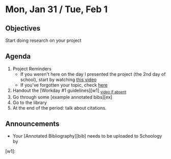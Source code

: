Mon, Jan 31 / Tue, Feb 1
=================== 
  
Objectives  
------------  
Start doing research on your project


Agenda    
---------    

1. Project Reminders 
	- If you weren't here on the day I presented the project (the 2nd day of school), start by watching [this video][pvid]
	- If you've forgotten your topic, check [here][ptop]
2. Handout the [Workday #1 guidelines][w1] <sub>[video if absent](https://www.youtube.com/watch?v=1rucky9kzSI)</sub>
3. Go through some [example annotated bibs][ex]
4. Go to the library
5. At the end of the period: talk about citations.

Announcements 
 -------------  
- Your [Annotated Bibliography][bib] needs to be uploaded to Schoology by 

[ptop]: https://avoncsc-my.sharepoint.com/:x:/g/personal/zjrohrbach_avon-schools_org/ERhuKfM6FuZAu7ceF1RrcTMBOxKzjRD5kdb5vncOwACRwg?e=W4jjF8  
[pasmt]: https://avon.schoology.com/course/5138386979/materials/gp/5526865983  
[pvid]: https://avon.schoology.com/course/5138386979/materials/gp/5526830072
[w1]:
<!--stackedit_data:
eyJoaXN0b3J5IjpbMTUxNTc5NDkwNiw0MjQyMDczOSwtOTkwNj
A1NzcwLDExOTM0OTU4MiwtMjkwMDY5MDEwLC0xMDQ4MDAxMzQ1
LC03Nzc4MzkzMjAsNjkwNzQzOTg4LDI2NTQ4OTYwNCwtMTU1MD
M1NDM3LDExMDY4OTE5NDQsLTEyNTg3OTg5ODAsMTU5MDAzOTE4
OCwtMTgwNjIxMDc1NiwtMTQ3ODQ4ODY3NCwtMTUwNjc1NDA5My
wxMzQ3MDc1MjM2LC0yMDMwMzkwODE2LC0xOTU2NTA3NTA3LDE5
MzY1MDczMTVdfQ==
-->